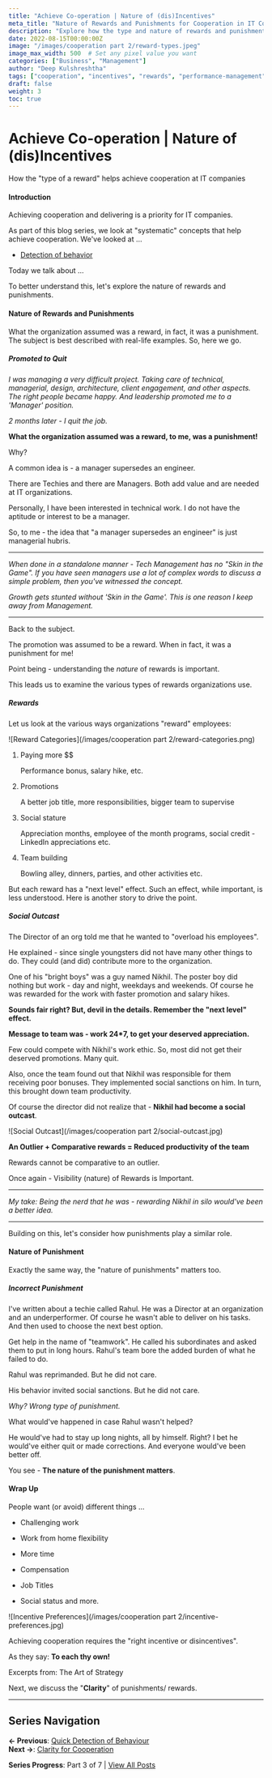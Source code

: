 ```yaml
---
title: "Achieve Co-operation | Nature of (dis)Incentives"
meta_title: "Nature of Rewards and Punishments for Cooperation in IT Companies"
description: "Explore how the type and nature of rewards and punishments affects cooperation at IT companies, with real-world examples and practical insights."
date: 2022-08-15T00:00:00Z
image: "/images/cooperation part 2/reward-types.jpeg"
image_max_width: 500  # Set any pixel value you want
categories: ["Business", "Management"]
author: "Deep Kulshreshtha"
tags: ["cooperation", "incentives", "rewards", "performance-management"]
draft: false
weight: 3
toc: true
---
```


# Achieve Co-operation | Nature of (dis)Incentives

How the "type of a reward" helps achieve cooperation at IT companies

#### Introduction

Achieving cooperation and delivering is a priority for IT companies.

As part of this blog series, we look at "systematic" concepts that help achieve cooperation. We've looked at …

- [Detection of behavior](/blog/series/cooperation-part-2/detection-for-cooperation/)

Today we talk about …

To better understand this, let's explore the nature of rewards and punishments.

#### Nature of Rewards and Punishments

What the organization assumed was a reward, in fact, it was a punishment. The subject is best described with real-life examples. So, here we go.

##### Promoted to Quit

*I was managing a very difficult project. Taking care of technical, managerial, design, architecture, client engagement, and other aspects. The right people became happy. And leadership promoted me to a 'Manager' position.*

*2 months later - I quit the job.*

**What the organization assumed was a reward, to me, was a punishment!**

Why?

A common idea is - a manager supersedes an engineer.

There are Techies and there are Managers. Both add value and are needed at IT organizations.

Personally, I have been interested in technical work. I do not have the aptitude or interest to be a manager.

So, to me - the idea that "a manager supersedes an engineer" is just managerial hubris.

---

*When done in a standalone manner - Tech Management has no "Skin in the Game". If you have seen managers use a lot of complex words to discuss a simple problem, then you've witnessed the concept.*

*Growth gets stunted without 'Skin in the Game'. This is one reason I keep away from Management.*

---

Back to the subject.

The promotion was assumed to be a reward. When in fact, it was a punishment for me!

Point being - understanding the *nature* of rewards is important.

This leads us to examine the various types of rewards organizations use.

##### Rewards

Let us look at the various ways organizations "reward" employees:

![Reward Categories](/images/cooperation part 2/reward-categories.png)

1. Paying more $$

   Performance bonus, salary hike, etc.

2. Promotions

   A better job title, more responsibilities, bigger team to supervise

3. Social stature

   Appreciation months, employee of the month programs, social credit - LinkedIn appreciations etc.

4. Team building

   Bowling alley, dinners, parties, and other activities etc.

But each reward has a "next level" effect. Such an effect, while important, is less understood. Here is another story to drive the point.

##### Social Outcast

The Director of an org told me that he wanted to "overload his employees".

He explained - since single youngsters did not have many other things to do. They could (and did) contribute more to the organization.

One of his "bright boys" was a guy named Nikhil. The poster boy did nothing but work - day and night, weekdays and weekends. Of course he was rewarded for the work with faster promotion and salary hikes.

**Sounds fair right? But, devil in the details. Remember the "next level" effect.**

**Message to team was - work 24\*7, to get your deserved appreciation.**

Few could compete with Nikhil's work ethic. So, most did not get their deserved promotions. Many quit.

Also, once the team found out that Nikhil was responsible for them receiving poor bonuses. They implemented social sanctions on him. In turn, this brought down team productivity.

Of course the director did not realize that - **Nikhil had become a social outcast**.

![Social Outcast](/images/cooperation part 2/social-outcast.jpg)

**An Outlier + Comparative rewards = Reduced productivity of the team**

Rewards cannot be comparative to an outlier.

Once again - Visibility (nature) of Rewards is Important.

---

*My take:* *Being the nerd that he was - rewarding Nikhil in silo would've been a better idea.*

---

Building on this, let's consider how punishments play a similar role.

#### Nature of Punishment

Exactly the same way, the "nature of punishments" matters too.

##### Incorrect Punishment

I've written about a techie called Rahul. He was a Director at an organization and an underperformer. Of course he wasn't able to deliver on his tasks. And then used to choose the next best option.

Get help in the name of "teamwork". He called his subordinates and asked them to put in long hours. Rahul's team bore the added burden of what he failed to do.

Rahul was reprimanded. But he did not care.

His behavior invited social sanctions. But he did not care.

*Why? Wrong type of punishment.*

What would've happened in case Rahul wasn't helped?

He would've had to stay up long nights, all by himself. Right? I bet he would've either quit or made corrections. And everyone would've been better off.

You see - **The nature of the punishment matters**.

#### Wrap Up

People want (or avoid) different things …

- Challenging work

- Work from home flexibility

- More time

- Compensation

- Job Titles

- Social status and more.

![Incentive Preferences](/images/cooperation part 2/incentive-preferences.jpg)

Achieving cooperation requires the "right incentive or disincentives".

As they say: **To each thy own!**

Excerpts from: The Art of Strategy

Next, we discuss the "**Clarity**" of punishments/ rewards.

---

## Series Navigation

**← Previous**: [Quick Detection of Behaviour](/blog/series/cooperation-part-2/detection-for-cooperation/)  
**Next →**: [Clarity for Cooperation](/blog/series/cooperation-part-2/clarity-for-cooperation/)

**Series Progress**: Part 3 of 7 | [View All Posts](/blog/series/cooperation-part-2/)
